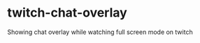 twitch-chat-overlay
===================

Showing chat overlay while watching full screen mode on twitch
